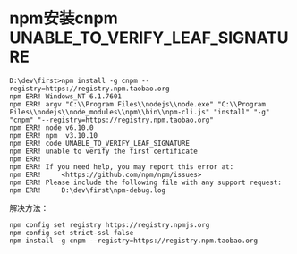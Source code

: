 
# npm安装cnpm  UNABLE_TO_VERIFY_LEAF_SIGNATURE

    D:\dev\first>npm install -g cnpm --registry=https://registry.npm.taobao.org
    npm ERR! Windows_NT 6.1.7601
    npm ERR! argv "C:\\Program Files\\nodejs\\node.exe" "C:\\Program Files\\nodejs\\node_modules\\npm\\bin\\npm-cli.js" "install" "-g" "cnpm" "--registry=https://registry.npm.taobao.org"
    npm ERR! node v6.10.0
    npm ERR! npm  v3.10.10
    npm ERR! code UNABLE_TO_VERIFY_LEAF_SIGNATURE
    npm ERR! unable to verify the first certificate
    npm ERR!
    npm ERR! If you need help, you may report this error at:
    npm ERR!     <https://github.com/npm/npm/issues>
    npm ERR! Please include the following file with any support request:
    npm ERR!     D:\dev\first\npm-debug.log

解决方法：

	npm config set registry https://registry.npmjs.org
	npm config set strict-ssl false
	npm install -g cnpm --registry=https://registry.npm.taobao.org


